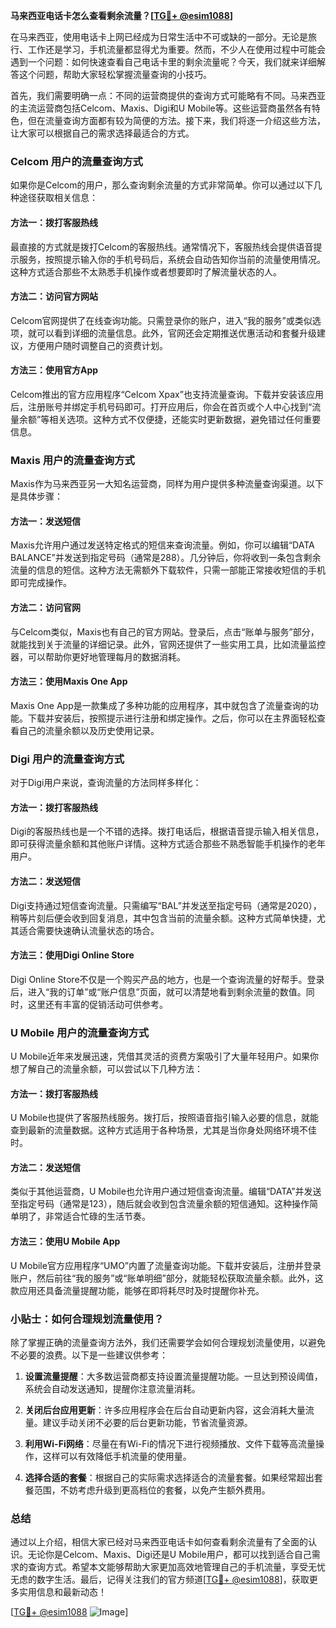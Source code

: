 **马来西亚电话卡怎么查看剩余流量？[[TG💪+ @esim1088](https://t.me/s/esim1088)]**

在马来西亚，使用电话卡上网已经成为日常生活中不可或缺的一部分。无论是旅行、工作还是学习，手机流量都显得尤为重要。然而，不少人在使用过程中可能会遇到一个问题：如何快速查看自己电话卡里的剩余流量呢？今天，我们就来详细解答这个问题，帮助大家轻松掌握流量查询的小技巧。

首先，我们需要明确一点：不同的运营商提供的查询方式可能略有不同。马来西亚的主流运营商包括Celcom、Maxis、Digi和U Mobile等。这些运营商虽然各有特色，但在流量查询方面都有较为简便的方法。接下来，我们将逐一介绍这些方法，让大家可以根据自己的需求选择最适合的方式。

### Celcom 用户的流量查询方式

如果你是Celcom的用户，那么查询剩余流量的方式非常简单。你可以通过以下几种途径获取相关信息：

#### 方法一：拨打客服热线
最直接的方式就是拨打Celcom的客服热线。通常情况下，客服热线会提供语音提示服务，按照提示输入你的手机号码后，系统会自动告知你当前的流量使用情况。这种方式适合那些不太熟悉手机操作或者想要即时了解流量状态的人。

#### 方法二：访问官方网站
Celcom官网提供了在线查询功能。只需登录你的账户，进入“我的服务”或类似选项，就可以看到详细的流量信息。此外，官网还会定期推送优惠活动和套餐升级建议，方便用户随时调整自己的资费计划。

#### 方法三：使用官方App
Celcom推出的官方应用程序“Celcom Xpax”也支持流量查询。下载并安装该应用后，注册账号并绑定手机号码即可。打开应用后，你会在首页或个人中心找到“流量余额”等相关选项。这种方式不仅便捷，还能实时更新数据，避免错过任何重要信息。

### Maxis 用户的流量查询方式

Maxis作为马来西亚另一大知名运营商，同样为用户提供多种流量查询渠道。以下是具体步骤：

#### 方法一：发送短信
Maxis允许用户通过发送特定格式的短信来查询流量。例如，你可以编辑“DATA BALANCE”并发送到指定号码（通常是288）。几分钟后，你将收到一条包含剩余流量的信息的短信。这种方法无需额外下载软件，只需一部能正常接收短信的手机即可完成操作。

#### 方法二：访问官网
与Celcom类似，Maxis也有自己的官方网站。登录后，点击“账单与服务”部分，就能找到关于流量的详细记录。此外，官网还提供了一些实用工具，比如流量监控器，可以帮助你更好地管理每月的数据消耗。

#### 方法三：使用Maxis One App
Maxis One App是一款集成了多种功能的应用程序，其中就包含了流量查询的功能。下载并安装后，按照提示进行注册和绑定操作。之后，你可以在主界面轻松查看自己的流量余额以及历史使用记录。

### Digi 用户的流量查询方式

对于Digi用户来说，查询流量的方法同样多样化：

#### 方法一：拨打客服热线
Digi的客服热线也是一个不错的选择。拨打电话后，根据语音提示输入相关信息，即可获得流量余额和其他账户详情。这种方式适合那些不熟悉智能手机操作的老年用户。

#### 方法二：发送短信
Digi支持通过短信查询流量。只需编写“BAL”并发送至指定号码（通常是2020），稍等片刻后便会收到回复消息，其中包含当前的流量余额。这种方式简单快捷，尤其适合需要快速确认流量状态的场合。

#### 方法三：使用Digi Online Store
Digi Online Store不仅是一个购买产品的地方，也是一个查询流量的好帮手。登录后，进入“我的订单”或“账户信息”页面，就可以清楚地看到剩余流量的数值。同时，这里还有丰富的促销活动可供参考。

### U Mobile 用户的流量查询方式

U Mobile近年来发展迅速，凭借其灵活的资费方案吸引了大量年轻用户。如果你想了解自己的流量余额，可以尝试以下几种方法：

#### 方法一：拨打客服热线
U Mobile也提供了客服热线服务。拨打后，按照语音指引输入必要的信息，就能查到最新的流量数据。这种方式适用于各种场景，尤其是当你身处网络环境不佳时。

#### 方法二：发送短信
类似于其他运营商，U Mobile也允许用户通过短信查询流量。编辑“DATA”并发送至指定号码（通常是123），随后就会收到包含流量余额的短信通知。这种操作简单明了，非常适合忙碌的生活节奏。

#### 方法三：使用U Mobile App
U Mobile官方应用程序“UMO”内置了流量查询功能。下载并安装后，注册并登录账户，然后前往“我的服务”或“账单明细”部分，就能轻松获取流量余额。此外，这款应用还具备流量提醒功能，能够在即将耗尽时及时提醒你补充。

### 小贴士：如何合理规划流量使用？

除了掌握正确的流量查询方法外，我们还需要学会如何合理规划流量使用，以避免不必要的浪费。以下是一些建议供参考：

1. **设置流量提醒**：大多数运营商都支持设置流量提醒功能。一旦达到预设阈值，系统会自动发送通知，提醒你注意流量消耗。
   
2. **关闭后台应用更新**：许多应用程序会在后台自动更新内容，这会消耗大量流量。建议手动关闭不必要的后台更新功能，节省流量资源。

3. **利用Wi-Fi网络**：尽量在有Wi-Fi的情况下进行视频播放、文件下载等高流量操作，这样可以有效降低手机流量的使用量。

4. **选择合适的套餐**：根据自己的实际需求选择适合的流量套餐。如果经常超出套餐范围，不妨考虑升级到更高档位的套餐，以免产生额外费用。

### 总结

通过以上介绍，相信大家已经对马来西亚电话卡如何查看剩余流量有了全面的认识。无论你是Celcom、Maxis、Digi还是U Mobile用户，都可以找到适合自己需求的查询方式。希望本文能够帮助大家更加高效地管理自己的手机流量，享受无忧无虑的数字生活。最后，记得关注我们的官方频道[[TG💪+ @esim1088](https://t.me/s/esim1088)]，获取更多实用信息和最新动态！

[[TG💪+ @esim1088](https://t.me/s/esim1088) ![Image](https://i.postimg.cc/4NQfJmqS/Snipaste-2025-05-13-00-14-12.png)]